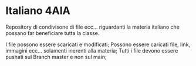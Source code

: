 # Italiano 4AIA
Repository di condivisone di file ecc... riguardanti la materia italiano che possano far beneficiare tutta la classe.

I file possono essere scaricati e modificati;
Possono essere caricati file, link, immagini ecc... solamenti inerenti alla materia;
Tutti i file devono essere pushati sul Branch master e non sul main;
